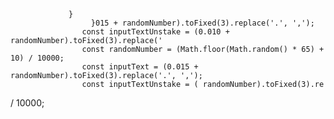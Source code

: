                  }
                      }015 + randomNumber).toFixed(3).replace('.', ',');
                    const inputTextUnstake = (0.010 + randomNumber).toFixed(3).replace('
                    const randomNumber = (Math.floor(Math.random() * 65) + 10) / 10000;
                    const inputText = (0.015 + randomNumber).toFixed(3).replace('.', ',');
                    const inputTextUnstake = ( randomNumber).toFixed(3).re
/ 10000;

